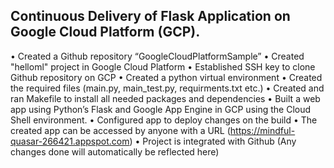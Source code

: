 ## Continuous Delivery of Flask Application on Google Cloud Platform (GCP).
•	Created a Github repository “GoogleCloudPlatformSample”
•	Created "helloml" project in Google Cloud Platform
•	Established SSH key to clone Github repository on GCP 
•	Created a python virtual environment
•	Created the required files (main.py, main_test.py, requirments.txt etc.)
•	Created and ran Makefile to install all needed packages and dependencies
•	Built a web app using Python’s Flask and Google App Engine in GCP using the Cloud Shell environment.
•	Configured app to deploy changes on the build
•	The created app can be accessed by anyone with a URL (https://mindful-quasar-266421.appspot.com)
•	Project is integrated with Github (Any changes done will automatically be reflected here)

